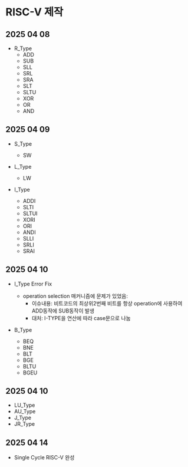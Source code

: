 # RISC-V 제작

## 2025 04 08
- R_Type 
    - ADD 
    - SUB 
    - SLL 
    - SRL 
    - SRA 
    - SLT 
    - SLTU 
    - XOR 
    - OR 
    - AND 


## 2025 04 09  
- S_Type 
  - SW 

- L_Type
  - LW   

- I_Type 
  - ADDI 
  - SLTI 
  - SLTUI 
  - XORI 
  - ORI 
  - ANDI 
  - SLLI 
  - SRLI 
  - SRAI 

## 2025 04 10
- I_Type Error Fix 
  - operation selection 매커니즘에 문제가 있었음: 
    - 이슈내용: 비트코드의 최상위2번째 비트를 항상 operation에 사용하여 ADD동작에 SUB동작이 발생 
    - 대처: I-TYPE을 연산에 따라 case문으로 나눔 

- B_Type 
  - BEQ 
  - BNE 
  - BLT 
  - BGE 
  - BLTU 
  - BGEU 

## 2025 04 10
- LU_Type
- AU_Type
- J_Type
- JR_Type

## 2025 04 14
- Single Cycle RISC-V 완성 

